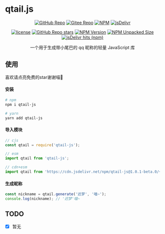 # qtail.js

<div align="center">

[![GitHub Repo](https://img.shields.io/badge/repo-iLateDreami/qtail--js-green/?style=flat-square&color=hotpink&logo=github)](https://github.com/iLateDreami/qtail-js)
[![Gitee Repo](https://img.shields.io/badge/repo-latedream/qtail--js-green/?style=flat-square&color=hotpink&logo=gitee)](https://gitee.com/latedream/qtail-js)
[![NPM](https://img.shields.io/badge/npm-qtail--js-green/?style=flat-square&color=hotpink&logo=npm)](https://www.npmjs.com/package/qtail-js)
[![jsDelivr](https://img.shields.io/badge/jsdelivr-qtail--js-green/?style=flat-square&color=hotpink&logo=jsdelivr&logoColor=white)](https://www.jsdelivr.com/package/npm/qtail-js)

[![license](https://img.shields.io/badge/license-MPL--2.0-green/?style=flat-square)](https://mozilla.org/MPL/2.0/)
[![GitHub Repo stars](https://img.shields.io/github/stars/LateDream-awa/qtail-js?style=flat-square&logo=github&color=#ff0)](https://github.com/LateDream-awa/qtail-js/stargazers)
[![NPM Version](https://img.shields.io/npm/v/qtail-js?style=flat-square&logo=npm)](https://www.npmjs.com/package/qtail-js?activeTab=versions)
[![NPM Unpacked Size](https://img.shields.io/npm/unpacked-size/qtail-js?style=flat-square&logo=npm)](https://www.npmjs.com/package/qtail-js)
[![jsDelivr hits (npm)](https://img.shields.io/jsdelivr/npm/hw/qtail-js?style=flat-square&logo=jsdelivr&logoColor=white)](https://cdn.jsdelivr.net/npm/qtail-js/)

一个用于生成带小尾巴的 qq 昵称的轻量 JavaScript 库
</div>

## 使用

喜欢请点亮免费的star谢谢喵🌟

#### 安装
```bash install
# npm
npm i qtail-js

# yarn
yarn add qtail-js
```

#### 导入模块
```js import
// cjs
const qtail = require('qtail-js');

// esm
import qtail from 'qtail-js';

// cdn+esm
import qtail from 'https://cdn.jsdelivr.net/npm/qtail-js@1.0.1-beta.0/+esm';
```

#### 生成昵称
```js generate
const nickname = qtail.generate('迟梦', '喵~');
console.log(nickname); // '迟梦⁧~喵'⁦
```

## TODO
- [x] 暂无
